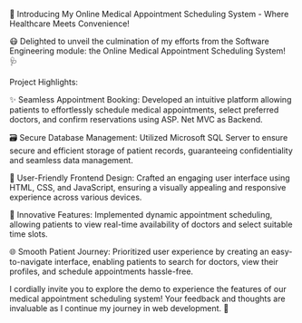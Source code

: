 🏥 Introducing My Online Medical Appointment Scheduling System - Where Healthcare Meets Convenience!

😷 Delighted to unveil the culmination of my efforts from the Software Engineering module: the Online Medical Appointment Scheduling System! 🩺

Project Highlights:

✨ Seamless Appointment Booking: Developed an intuitive platform allowing patients to effortlessly schedule medical appointments, select preferred doctors, and confirm reservations using ASP. Net MVC as Backend.

🗃️ Secure Database Management: Utilized Microsoft SQL Server to ensure secure and efficient storage of patient records, guaranteeing confidentiality and seamless data management.

🎨 User-Friendly Frontend Design: Crafted an engaging user interface using HTML, CSS, and JavaScript, ensuring a visually appealing and responsive experience across various devices.

🚀 Innovative Features: Implemented dynamic appointment scheduling, allowing patients to view real-time availability of doctors and select suitable time slots.

🌐 Smooth Patient Journey: Prioritized user experience by creating an easy-to-navigate interface, enabling patients to search for doctors, view their profiles, and schedule appointments hassle-free.

I cordially invite you to explore the demo to experience the features of our medical appointment scheduling system! Your feedback and thoughts are invaluable as I continue my journey in web development. 🌟



